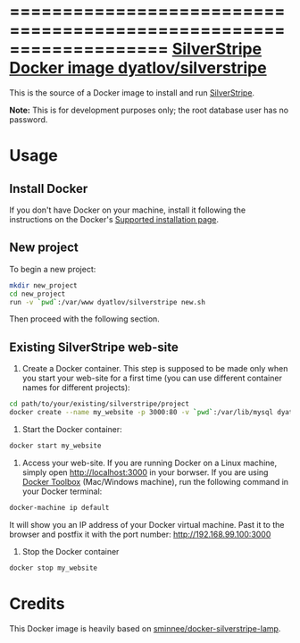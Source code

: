 ===================================================================
[SilverStripe Docker image dyatlov/silverstripe](https://hub.docker.com/r/dyatlov/mesos-dev/)
===================================================================

This is the source of a Docker image to install and run [SilverStripe](http://www.silverstripe.org/).

**Note:** This is for development purposes only; the root database user has no password.

Usage
=====

Install Docker
--------------

If you don't have Docker on your machine, install it following the instructions on the Docker's  [Supported installation page](https://docs.docker.com/installation/).

New project
-----------

To begin a new project:

```bash
mkdir new_project
cd new_project
run -v `pwd`:/var/www dyatlov/silverstripe new.sh
```

Then proceed with the following section.

Existing SilverStripe web-site
------------------------------------

1. Create a Docker container. This step is supposed to be made only when you start your web-site for a first time (you can use different container names for different projects):

```bash
cd path/to/your/existing/silverstripe/project
docker create --name my_website -p 3000:80 -v `pwd`:/var/lib/mysql dyatlov/silverstripe start.sh
```
1. Start the Docker container:

```bash
docker start my_website
```

1. Access your web-site. If you are running Docker on a Linux machine, simply open [http://localhost:3000](http://localhost:3000) in your borwser. If you are using [Docker Toolbox](https://www.docker.com/toolbox) (Mac/Windows machine), run the following command in your Docker terminal: 

```bash
docker-machine ip default
```

It will show you an IP address of your Docker virtual machine. Past it to the browser and postfix it with the port number: http://192.168.99.100:3000

1. Stop the Docker container

```bash
docker stop my_website
```
Credits
=======

This Docker image is heavily based on [sminnee/docker-silverstripe-lamp](https://github.com/sminnee/docker-silverstripe-lamp).
